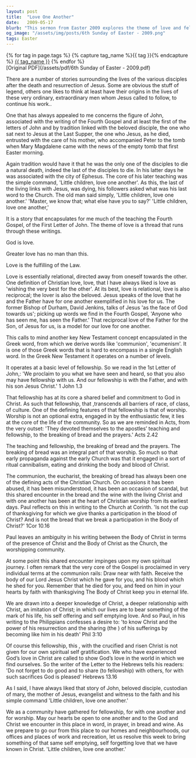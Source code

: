 ```yaml
---
layout: post
title:  "Love One Another"
date:   2009-05-17
blurb: "This sermon from Easter 2009 explores the theme of love and fellowship, focusing on the teachings of John, the beloved disciple. It emphasizes the importance of love as a relational and reciprocal act, and the role of fellowship in the Christian community. The sermon calls for the congregation to embody the self-emptying, self-forgetting love that is known in Christ."
og_image: "/assets/img/posts/6th Sunday of Easter - 2009.png"
tags: Easter
---    
```

<div class="tag-pills">
  {% for tag in page.tags %}
    {% capture tag_name %}{{ tag }}{% endcapture %}
    <a href="{{ site.baseurl }}/tag/{{ tag_name }}" class="tag-pill">{{ tag_name }}</a>
  {% endfor %}
</div>
[Original PDF](/assets/pdf/6th Sunday of Easter - 2009.pdf)

There are a number of stories surrounding the lives of the various disciples after the death and resurrection of Jesus. Some are obvious the stuff of legend, others one likes to think at least have their origins in the lives of these very ordinary, extraordinary men whom Jesus called to follow, to continue his work..

One that has always appealed to me concerns the figure of John, associated with the writing of the Fourth Gospel and at least the first of the letters of John and by tradition linked with the beloved disciple, the one who sat next to Jesus at the Last Supper, the one who Jesus, as he died, entrusted with the care of his mother, who accompanied Peter to the tomb when Mary Magdalene came with the news of the empty tomb that first Easter morning.

Again tradition would have it that he was the only one of the disciples to die a natural death, indeed the last of the disciples to die. In his latter days he was associated with the city of Ephesus. The core of his later teaching was the simple command, 'Little children, love one another'. As this, the last of the living links with Jesus, was dying, his followers asked what was his last word to the Church. The old man said simply, 'Little children, love one another.' 'Master, we know that; what else have you to say?' 'Little children, love one another,'

It is a story that encapsulates for me much of the teaching the Fourth Gospel, of the First Letter of John. The theme of love is a thread that runs through these writings.

God is love.

Greater love has no man than this.

Love is the fulfilling of the Law.

Love is essentially relational, directed away from oneself towards the other. One definition of Christian love, love, that I have always liked is love as 'wishing the very best for the other'. At its best, love is relational, love is also reciprocal; the lover is also the beloved. Jesus speaks of the love that he and the Father have for one another exemplified in his love for us. The former Bishop of Durham, David Jenkins, talks of Jesus 'as the face of God towards us'; picking up words we find in the Fourth Gospel, 'Anyone who has seen me, has seen the Father.' That reciprocal love of the Father for the Son, of Jesus for us, is a model for our love for one another.

This calls to mind another key New Testament concept encapsulated in the Greek word, from which we derive words like 'communion', 'ecumenism'. It is one of those Greek words that is hard to encompass in a single English word. In the Greek New Testament it operates on a number of levels.

It operates at a basic level of fellowship. So we read in the 1st Letter of John,:
'We proclaim to you what we have seen and heard, so that you also may have fellowship with us. And our fellowship is with the Father, and with his son Jesus Christ.' 1 John 1.3

That fellowship has at its core a shared belief and commitment to God in Christ. As such that fellowship, that ,transcends all barriers of race, of class, of culture. One of the defining features of that fellowship is that of worship. Worship is not an optional extra, engaged in by the enthusiastic few, it lies at the core of the life of the community. So as we are reminded in Acts, from the very outset:
'They devoted themselves to the apostles’ teaching and fellowship, to the breaking of bread and the prayers.' Acts 2.42

The teaching and fellowship, the breaking of bread and the prayers. The breaking of bread was an integral part of that worship. So much so that early propaganda against the early Church was that it engaged in a sort of ritual cannibalism, eating and drinking the body and blood of Christ.

The communion, the eucharist, the breaking of bread has always been one of the defining acts of the Christian Church. On occasions it has been abused, it has been misunderstood, it has been an occasion of scandal, but this shared encounter in the bread and the wine with the living Christ and with one another has been at the heart of Christian worship from its earliest days. Paul reflects on this in writing to the Church at Corinth.
'Is not the cup of thanksgiving for which we give thanks a participation in the blood of Christ? And is not the bread that we break a participation in the Body of Christ?' 1Cor 10.16

Paul leaves an ambiguity in his writing between the Body of Christ in terms of the presence of Christ and the Body of Christ as the Church, the worshipping community.

At some point this shared encounter impinges upon my own spiritual journey. I often remark that the very core of the Gospel is proclaimed in very individual terms at the communion rails:
Draw near with faith.
Receive the body of our Lord Jesus Christ which he gave for you, and his blood which he shed for you.
Remember that he died for you, and feed on him in your hearts by faith with thanksgiving
The Body of Christ keep you in eternal life.

We are drawn into a deeper knowledge of Christ, a deeper relationship with Christ, an imitation of Christ; in which our lives are to bear something of the mark of his life, his self offering and self emptying love. And so Paul, in his writing to the Philippians confesses a desire to:
'to know Christ and the power of his resurrection and the sharing (the ) of his sufferings by becoming like him in his death' Phil 3:10

Of course this fellowship, this , with the crucified and risen Christ is not given for our own spiritual self gratification. We who have experienced God’s love in Christ are called to show God’s love in the world in which we find ourselves. So the writer of the Letter to the Hebrews tells his readers:
'Do not forget to do good and to share (to fellowship) with others, for with such sacrifices God is pleased' Hebrews 13.16

As I said, I have always liked that story of John, beloved disciple, custodian of mary, the mother of Jesus, evangelist and witness to the faith and his simple command 'Little children, love one another.'

We as a community have gathered for fellowship, for with one another and for worship. May our hearts be open to one another and to the God and Christ we encounter in this place in word, in prayer, in bread and wine. As we prepare to go our from this place to our homes and neighbourhoods, our offices and places of work and recreation, let us resolve this week to bring something of that same self emptying, self forgetting love that we have known in Christ. 'Little children, love one another.'

